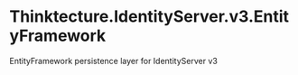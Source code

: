 Thinktecture.IdentityServer.v3.EntityFramework
==============================================

EntityFramework persistence layer for IdentityServer v3
